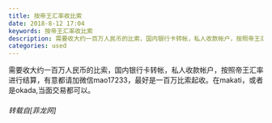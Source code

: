 ```yaml
---
title: 按帝王汇率收比索
date: 2018-8-12 17:04
keywords: 按帝王汇率收比索
description: 需要收大约一百万人民币的比索，国内银行卡转帐，私人收款帐户，按照帝王汇率进行结算，有意都请加微信mao17233，最好是一百万比索起收。在makati，或者是okada,当面交易都可以。
categories: used
---
```

<td class="t_f" id="postmessage_1631169">

需要收大约一百万人民币的比索，国内银行卡转帐，私人收款帐户，按照帝王汇率进行结算，有意都请加微信mao17233，最好是一百万比索起收。在makati，或者是okada,当面交易都可以。</td>
###### 转载自[菲龙网]